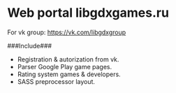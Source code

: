 Web portal libgdxgames.ru
============================

For vk group: https://vk.com/libgdxgroup

###Include###

- Registration & autorization from vk.
- Parser Google Play game pages.
- Rating system games & developers.
- SASS preprocessor layout.

